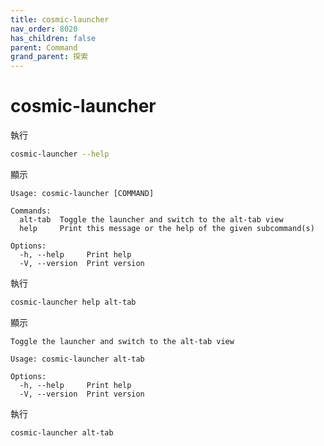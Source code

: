```yaml
---
title: cosmic-launcher
nav_order: 8020
has_children: false
parent: Command
grand_parent: 探索
---
```



# cosmic-launcher

執行

``` sh
cosmic-launcher --help
```

顯示

```
Usage: cosmic-launcher [COMMAND]

Commands:
  alt-tab  Toggle the launcher and switch to the alt-tab view
  help     Print this message or the help of the given subcommand(s)

Options:
  -h, --help     Print help
  -V, --version  Print version
```

執行

``` sh
cosmic-launcher help alt-tab 
```

顯示

```
Toggle the launcher and switch to the alt-tab view

Usage: cosmic-launcher alt-tab

Options:
  -h, --help     Print help
  -V, --version  Print version
```

執行

``` sh
cosmic-launcher alt-tab
```
